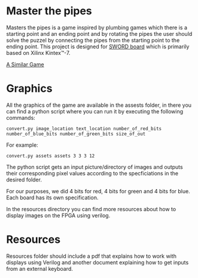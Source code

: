 # Master the pipes

Masters the pipes is a game inspired by plumbing games which there is a starting point and an ending point and by rotating the pipes the user should solve the puzzel by connecting the pipes from the starting point to the ending point. This project is designed for [SWORD board](http://www.sword.org.cn) which is primarily based on Xilinx Kintex™-7.

[A Similar Game](http://www.minigamers.com/games/plumber~2850/)

# Graphics
 
All the graphics of the game are available in the assests folder, in there you can find a python script where you can run it by executing the following commands:

```
convert.py image_location text_location number_of_red_bits number_of_blue_bits number_of_green_bits size_of_out
```

For example:

```
convert.py assets assets 3 3 3 12
```
The python script gets an input picture/directory of images and outputs their corresponding pixel values according to the specficiations in the desired folder.

For our purposes, we did 4 bits for red, 4 bits for green and 4 bits for blue. Each board has its own specification.

In the resources directory you can find more resources about how to display images on the FPGA using verilog. 


# Resources

Resources folder should include a pdf that explains how to work with displays using Verilog and another document explaining how to get inputs from an external keyboard.
